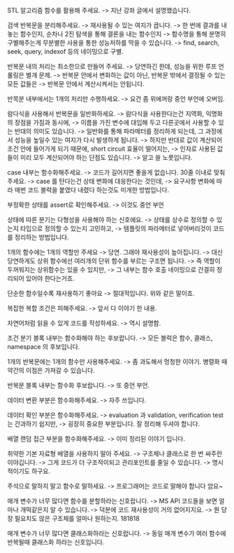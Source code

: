 STL 알고리즘 함수를 활용해 주세요.
-> 지난 강좌 글에서 설명했습니다.

검색 반복문을 분리해주세요.
-> 재사용될 수 있는 여지가 큽니다.
-> 한 번에 결과를 내 놓는 함수인지, 순차나 2진 탐색을 통해 결론을 내는 함수인지
-> 함수명을 통해 분명히 구별해주는게 무분별한 사용을 통한 성능저하를 막을 수 있습니다.
-> find, search, seek, query, indexof 등의 네이밍으로 구별.

반복문 내의 처리는 최소한으로 만들어 주세요.
-> 당연하긴 한데, 성능을 위한 루프 언롤링은 별개 문제.
-> 반복문 안에서 변화하는 값이 아닌, 반복문 밖에서 결정될 수 있는 모든 값들은
-> 반복문 안에서 계산시켜서는 안됩니다.

반목분 내부에서는 1개의 처리만 수행하세요.
-> 요건 좀 위에꺼랑 중언 부언에 오버임.

람다식을 사용해서 반복문을 일반화하세요.
-> 람다식을 사용한다는건 지역화, 익명화의 장점을 가짐과 동시에,
-> 이름을 가진 변수에 대입해 두고 다른곳에서 사용할 수 있는 반대의 의미도 있습니다.
-> 일반화를 통해 파라메터를 정리하게 되는데, 그 과정에서 성능을 높일수 있는 여지가 다시 발생하게 됩니다.
-> 하지만 반대로 값이 계산되어 조건 안에 들어가게 되기 때문에, short circuit 효율이 떨어지는,
-> 인자로 사용된 값들이 미리 모두 계산되어야 하는 단점도 있습니다.
-> 알고 쓸 노릇입니다.

case 내부는 함수화해주세요.
-> 코드가 길어지면 좋을게 없습니다. 30줄 이내로 맞춰주세요.
-> case 를 탄다는건 상태 변화에 대응한다는 것인데,
-> 요구사항 변화에 따라 매번 코드 블럭을 붙였다 내렸다 하는것도 미개한 방법입니다.

부정확한 상태를 assert로 확인해주세요.
-> 이것도 중언 부언

상태에 따른 분기는 다형성을 사용해야 하는 신호에요.
-> 상태를 상수로 정의할 수 있는지 타입으로 정의할 수 있는지 고민하고,
-> 템플릿의 파라메터로 넣어버리것이 코드를 정리하는 방법입니다.

1개의 함수에는 1개의 역할만 주세요
-> 당연. 그래야 재사용성이 높아집니다.
-> 대신 당연하게도 상위 함수에선 여러개의 단위 함수를 부르는 구조면 됩니다.
-> 즉 역할이 두꺼워지는 상위함수는 있을 수 있지만,
-> 그 내부는 함수 호출 네이밍으로 간결히 정리되어 있어야 한다는거죠.

단순한 함수일수록 재사용하기 좋아요
-> 절대적입니다. 위와 같은 말이죠.

복잡한 복합 조건은 피해주세요.
-> 앞서 다 이야기 한 내용.

자연어처럼 읽을 수 있게 코드를 작성하세요.
-> 역시 설명함.

조건 분기 블록 내부는 함수화해야 하는 후보랍니다.
-> 모든 블럭은 함수, 클래스, namespace 의 후보입니다.

1개의 반복문에는 1개의 함수만 사용해주세요.
-> 좀 과도해서 멍청한 이야기. 병렬화 때 약간의 이점은 가져갈 수 있습니다.

반복문 블록 내부는 함수화 후보랍니다.
-> 또 중언 부언.

데이터 변환 부분은 함수화해주세요.
-> 자주 쓰입니다.

데이터 확인 부분은 함수화해주세요.
-> evaluation 과 validation, verification test 는 간과하기 쉽지만,
-> 굉장히 중요한 부분입니다. 잘 정리해 두셔야 합니다.

배열 랜덤 접근 부분을 함수화해주세요.
-> 이미 정리된 이야기 입니다.

취약한 기본 자료형 배열을 사용하지 말아 주세요.
-> 구조체나 클래스로 한 번 싸주란 이야깁니다.
-> 그게 코드가 더 구조적이되고 관리포인트를 줄일 수 있습니다.
-> 명시적이기도 하구요.

주석으로 말하지 말고 함수로 말하세요.
-> 프로그래머는 코드로 말해야 합니다 암요~

매개 변수가 너무 많다면 함수를 분할하라는 신호랍니다.
-> MS API 코드들을 보면 얼마나 개떡같은지 알 수 있습니다.
-> 덕분에 코드 재사용성이 거의 없어지지요.
-> 뭔 당장 필요치도 않은 구조체를 얼마나 원하는지. 181818

매개 변수가 너무 많다면 클래스화하라는 신호랍니다.
-> 동일 매개 변수가 여러 함수에 반복될때 클래스화 하라는 신호입니다.
